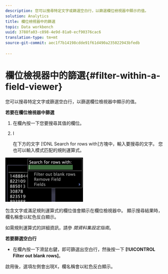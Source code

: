 ```yaml
---
description: 您可以搜尋特定文字或篩選空白行，以篩選欄位檢視器中顯示的值。
solution: Analytics
title: 欄位檢視器中的篩選
topic: Data workbench
uuid: 3788fa03-c898-4e9d-81a0-ecf90376cac6
translation-type: tm+mt
source-git-commit: aec1f7b14198cdde91f61d490a235022943bfedb

---
```



# 欄位檢視器中的篩選{#filter-within-a-field-viewer}

您可以搜尋特定文字或篩選空白行，以篩選欄位檢視器中顯示的值。

**若要在欄位檢視器中篩選**

1. 在欄內按一下您要搜尋其值的欄位。
1. I

   在下方的文字 [!DNL Search for rows with]方塊中，輸入要搜尋的文字。 您也可以輸入模式匹配的規則運算式。

![](assets/vis_FieldViewer_Search.png)

包含文字或滿足規則運算式的欄位值會顯示在欄位檢視器中。 顯示搜尋結果時，欄名稱會以紅色反白顯示。

如需規則運算式的詳細資訊，請參 *閱資料集設定指南*。

**若要篩選空白行**

* 在欄內按一下滑鼠右鍵，即可篩選出空白行，然後按一下 **[!UICONTROL Filter out blank rows]**。

啟用後，選項左側會出現X，欄名稱會以紅色反白顯示。
